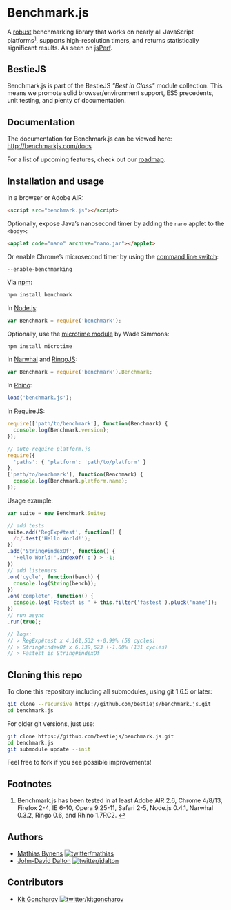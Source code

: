 # Benchmark.js

A [robust](http://calendar.perfplanet.com/2010/bulletproof-javascript-benchmarks/ "Bulletproof JavaScript benchmarks") benchmarking library that works on nearly all JavaScript platforms<sup><a name="fnref1" href="#fn1">1</a></sup>, supports high-resolution timers, and returns statistically significant results. As seen on [jsPerf](http://jsperf.com/).

## BestieJS

Benchmark.js is part of the BestieJS *"Best in Class"* module collection. This means we promote solid browser/environment support, ES5 precedents, unit testing, and plenty of documentation.

## Documentation

The documentation for Benchmark.js can be viewed here: <http://benchmarkjs.com/docs>

For a list of upcoming features, check out our [roadmap](https://github.com/bestiejs/benchmark.js/wiki/Roadmap).

## Installation and usage

In a browser or Adobe AIR:

~~~ html
<script src="benchmark.js"></script>
~~~

Optionally, expose Java’s nanosecond timer by adding the `nano` applet to the `<body>`:

~~~ html
<applet code="nano" archive="nano.jar"></applet>
~~~

Or enable Chrome’s microsecond timer by using the [command line switch](http://peter.sh/experiments/chromium-command-line-switches/#enable-benchmarking):

    --enable-benchmarking

Via [npm](http://npmjs.org/):

~~~ bash
npm install benchmark
~~~

In [Node.js](http://nodejs.org/):

~~~ js
var Benchmark = require('benchmark');
~~~

Optionally, use the [microtime module](https://github.com/wadey/node-microtime) by Wade Simmons:

~~~ bash
npm install microtime
~~~

In [Narwhal](http://narwhaljs.org/) and [RingoJS](http://ringojs.org/):

~~~ js
var Benchmark = require('benchmark').Benchmark;
~~~

In [Rhino](http://www.mozilla.org/rhino/):

~~~ js
load('benchmark.js');
~~~

In [RequireJS](http://requirejs.org/):

~~~ js
require(['path/to/benchmark'], function(Benchmark) {
  console.log(Benchmark.version);
});

// auto-require platform.js
require({
  'paths': { 'platform': 'path/to/platform' }
},
['path/to/benchmark'], function(Benchmark) {
  console.log(Benchmark.platform.name);
});
~~~

Usage example:

~~~ js
var suite = new Benchmark.Suite;

// add tests
suite.add('RegExp#test', function() {
  /o/.test('Hello World!');
})
.add('String#indexOf', function() {
  'Hello World!'.indexOf('o') > -1;
})
// add listeners
.on('cycle', function(bench) {
  console.log(String(bench));
})
.on('complete', function() {
  console.log('Fastest is ' + this.filter('fastest').pluck('name'));
})
// run async
.run(true);

// logs:
// > RegExp#test x 4,161,532 +-0.99% (59 cycles)
// > String#indexOf x 6,139,623 +-1.00% (131 cycles)
// > Fastest is String#indexOf
~~~

## Cloning this repo

To clone this repository including all submodules, using git 1.6.5 or later:

~~~ bash
git clone --recursive https://github.com/bestiejs/benchmark.js.git
cd benchmark.js
~~~

For older git versions, just use:

~~~ bash
git clone https://github.com/bestiejs/benchmark.js.git
cd benchmark.js
git submodule update --init
~~~

Feel free to fork if you see possible improvements!

## Footnotes

  1. Benchmark.js has been tested in at least Adobe AIR 2.6, Chrome 4/8/13, Firefox 2-4, IE 6-10, Opera 9.25-11, Safari 2-5, Node.js 0.4.1, Narwhal 0.3.2, Ringo 0.6, and Rhino 1.7RC2.
     <a name="fn1" title="Jump back to footnote 1 in the text." href="#fnref1">&#8617;</a>

## Authors

* [Mathias Bynens](http://mathiasbynens.be/)
  [![twitter/mathias](http://gravatar.com/avatar/24e08a9ea84deb17ae121074d0f17125?s=70)](https://twitter.com/mathias "Follow @mathias on Twitter")
* [John-David Dalton](http://allyoucanleet.com/)
  [![twitter/jdalton](http://gravatar.com/avatar/299a3d891ff1920b69c364d061007043?s=70)](https://twitter.com/jdalton "Follow @jdalton on Twitter")

## Contributors

* [Kit Goncharov](http://kitgoncharov.github.com/)
  [![twitter/kitgoncharov](http://gravatar.com/avatar/6662a1d02f351b5ef2f8b4d815804661?s=70)](https://twitter.com/kitgoncharov "Follow @kitgoncharov on Twitter")